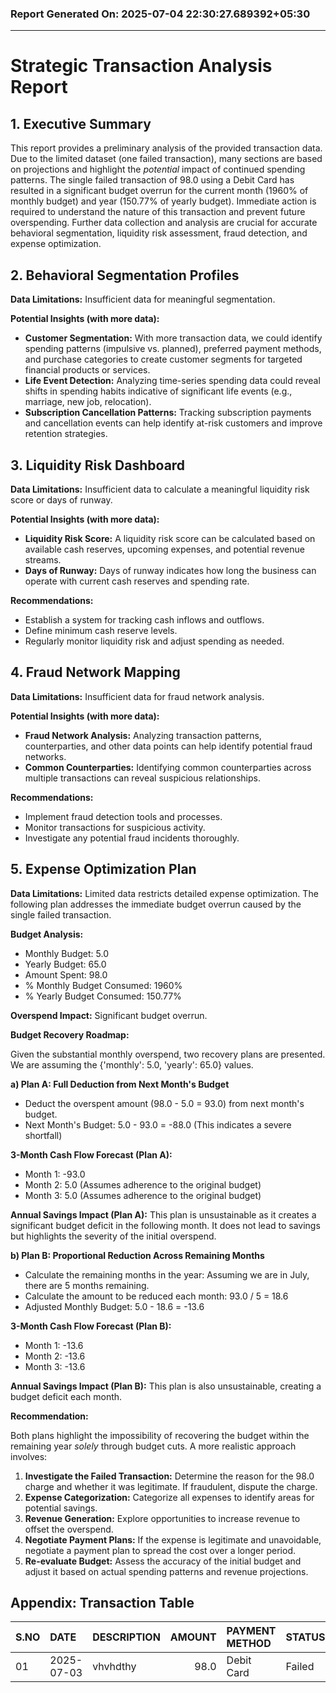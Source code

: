 ### Report Generated On: 2025-07-04 22:30:27.689392+05:30 

--- 

# Strategic Transaction Analysis Report

## 1. Executive Summary

This report provides a preliminary analysis of the provided transaction data. Due to the limited dataset (one failed transaction), many sections are based on projections and highlight the *potential* impact of continued spending patterns. The single failed transaction of 98.0 using a Debit Card has resulted in a significant budget overrun for the current month (1960% of monthly budget) and year (150.77% of yearly budget). Immediate action is required to understand the nature of this transaction and prevent future overspending. Further data collection and analysis are crucial for accurate behavioral segmentation, liquidity risk assessment, fraud detection, and expense optimization.

## 2. Behavioral Segmentation Profiles

**Data Limitations:** Insufficient data for meaningful segmentation.

**Potential Insights (with more data):**

*   **Customer Segmentation:** With more transaction data, we could identify spending patterns (impulsive vs. planned), preferred payment methods, and purchase categories to create customer segments for targeted financial products or services.
*   **Life Event Detection:** Analyzing time-series spending data could reveal shifts in spending habits indicative of significant life events (e.g., marriage, new job, relocation).
*   **Subscription Cancellation Patterns:** Tracking subscription payments and cancellation events can help identify at-risk customers and improve retention strategies.

## 3. Liquidity Risk Dashboard

**Data Limitations:** Insufficient data to calculate a meaningful liquidity risk score or days of runway.

**Potential Insights (with more data):**

*   **Liquidity Risk Score:** A liquidity risk score can be calculated based on available cash reserves, upcoming expenses, and potential revenue streams.
*   **Days of Runway:** Days of runway indicates how long the business can operate with current cash reserves and spending rate.

**Recommendations:**

*   Establish a system for tracking cash inflows and outflows.
*   Define minimum cash reserve levels.
*   Regularly monitor liquidity risk and adjust spending as needed.

## 4. Fraud Network Mapping

**Data Limitations:** Insufficient data for fraud network analysis.

**Potential Insights (with more data):**

*   **Fraud Network Analysis:** Analyzing transaction patterns, counterparties, and other data points can help identify potential fraud networks.
*   **Common Counterparties:** Identifying common counterparties across multiple transactions can reveal suspicious relationships.

**Recommendations:**

*   Implement fraud detection tools and processes.
*   Monitor transactions for suspicious activity.
*   Investigate any potential fraud incidents thoroughly.

## 5. Expense Optimization Plan

**Data Limitations:** Limited data restricts detailed expense optimization. The following plan addresses the immediate budget overrun caused by the single failed transaction.

**Budget Analysis:**

*   Monthly Budget: 5.0
*   Yearly Budget: 65.0
*   Amount Spent: 98.0
*   % Monthly Budget Consumed: 1960%
*   % Yearly Budget Consumed: 150.77%

**Overspend Impact:** Significant budget overrun.

**Budget Recovery Roadmap:**

Given the substantial monthly overspend, two recovery plans are presented. We are assuming the {'monthly': 5.0, 'yearly': 65.0} values.

**a) Plan A: Full Deduction from Next Month's Budget**

*   Deduct the overspent amount (98.0 - 5.0 = 93.0) from next month's budget.
*   Next Month's Budget: 5.0 - 93.0 = -88.0 (This indicates a severe shortfall)

**3-Month Cash Flow Forecast (Plan A):**

*   Month 1: -93.0
*   Month 2: 5.0 (Assumes adherence to the original budget)
*   Month 3: 5.0 (Assumes adherence to the original budget)

**Annual Savings Impact (Plan A):** This plan is unsustainable as it creates a significant budget deficit in the following month. It does not lead to savings but highlights the severity of the initial overspend.

**b) Plan B: Proportional Reduction Across Remaining Months**

*   Calculate the remaining months in the year: Assuming we are in July, there are 5 months remaining.
*   Calculate the amount to be reduced each month: 93.0 / 5 = 18.6
*   Adjusted Monthly Budget: 5.0 - 18.6 = -13.6

**3-Month Cash Flow Forecast (Plan B):**

*   Month 1: -13.6
*   Month 2: -13.6
*   Month 3: -13.6

**Annual Savings Impact (Plan B):** This plan is also unsustainable, creating a budget deficit each month.

**Recommendation:**

Both plans highlight the impossibility of recovering the budget within the remaining year *solely* through budget cuts. A more realistic approach involves:

1.  **Investigate the Failed Transaction:** Determine the reason for the 98.0 charge and whether it was legitimate. If fraudulent, dispute the charge.
2.  **Expense Categorization:** Categorize all expenses to identify areas for potential savings.
3.  **Revenue Generation:** Explore opportunities to increase revenue to offset the overspend.
4.  **Negotiate Payment Plans:** If the expense is legitimate and unavoidable, negotiate a payment plan to spread the cost over a longer period.
5.  **Re-evaluate Budget:** Assess the accuracy of the initial budget and adjust it based on actual spending patterns and revenue projections.

## Appendix: Transaction Table

| S.NO | DATE       | DESCRIPTION   | AMOUNT | PAYMENT METHOD | STATUS   | NOTES         |
| :--- | :--------- | :------------ | -----: | :------------- | :------- | :------------ |
| 01   | 2025-07-03 | vhvhdthy      |   98.0 | Debit Card     | Failed   | jghjcgfdyyt   |
